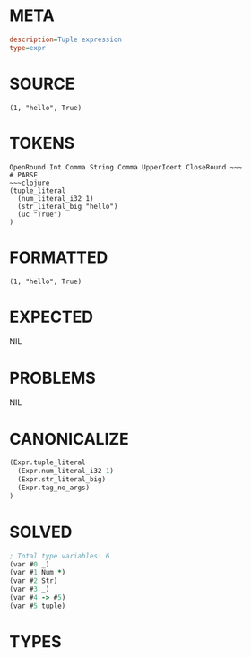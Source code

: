 # META
~~~ini
description=Tuple expression
type=expr
~~~
# SOURCE
~~~roc
(1, "hello", True)
~~~
# TOKENS
~~~text
OpenRound Int Comma String Comma UpperIdent CloseRound ~~~
# PARSE
~~~clojure
(tuple_literal
  (num_literal_i32 1)
  (str_literal_big "hello")
  (uc "True")
)
~~~
# FORMATTED
~~~roc
(1, "hello", True)
~~~
# EXPECTED
NIL
# PROBLEMS
NIL
# CANONICALIZE
~~~clojure
(Expr.tuple_literal
  (Expr.num_literal_i32 1)
  (Expr.str_literal_big)
  (Expr.tag_no_args)
)
~~~
# SOLVED
~~~clojure
; Total type variables: 6
(var #0 _)
(var #1 Num *)
(var #2 Str)
(var #3 _)
(var #4 -> #5)
(var #5 tuple)
~~~
# TYPES
~~~roc
~~~
